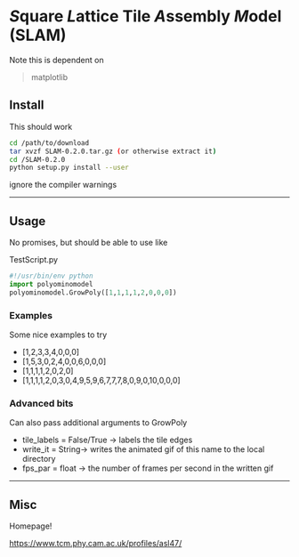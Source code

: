 # *S*quare *L*attice Tile *A*ssembly *M*odel (SLAM)

Note this is dependent on
> matplotlib


## Install

This should work
```bash
cd /path/to/download
tar xvzf SLAM-0.2.0.tar.gz (or otherwise extract it)
cd /SLAM-0.2.0
python setup.py install --user 
```
ignore the compiler warnings

---

## Usage

No promises, but should be able to use like 

TestScript.py
```python
#!/usr/bin/env python
import polyominomodel
polyominomodel.GrowPoly([1,1,1,1,2,0,0,0])
```

### Examples

Some nice examples to try

* [1,2,3,3,4,0,0,0]
* [1,5,3,0,2,4,0,0,6,0,0,0]
* [1,1,1,1,2,0,2,0]
* [1,1,1,1,2,0,3,0,4,9,5,9,6,7,7,7,8,0,9,0,10,0,0,0]
    
### Advanced bits

Can also pass additional arguments to GrowPoly

* tile_labels = False/True -> labels the tile edges
* write_it = String-> writes the animated gif of this name to the local directory
* fps_par  = float -> the number of frames per second in the written gif


---

## Misc

Homepage!

https://www.tcm.phy.cam.ac.uk/profiles/asl47/
